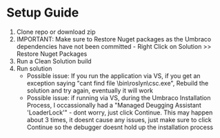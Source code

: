 # Setup Guide

1. Clone repo or download zip
2. IMPORTANT: Make sure to Restore Nuget packages as the Umbraco dependencies have not been committed - Right Click on Solution >> Restore Nuget Packages
3. Run a Clean Solution build
4. Run solution
    - Possible issue: If you run the application via VS, if you get an exception saying "cant find file \bin\roslyn\csc.exe", Rebuild the solution and try again, eventually it will work  
    - Possible issue: if running via VS, during the Umbraco Installation Process, I occassionally had a "Managed Deugging Assistant 'LoaderLock'" - dont worry, just click Continue. This may happen about 3 times, it doesnt cause any issues, just make sure to click Continue so the debugger doesnt hold up the installation process
